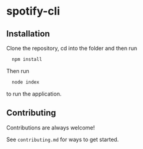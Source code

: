 # spotify-cli

## Installation

Clone the repository, cd into the folder and then run

```bash
  npm install
```
Then run 

```bash
  node index
  ```
  to run the application.

## Contributing

Contributions are always welcome!

See `contributing.md` for ways to get started.


